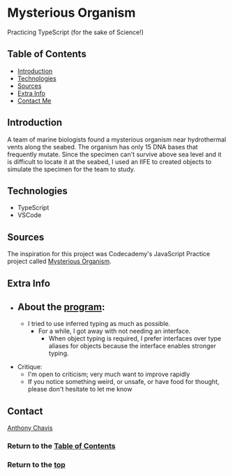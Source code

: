 # Mysterious Organism

Practicing TypeScript (for the sake of Science!)

## Table of Contents

-   [Introduction](#introduction)
-   [Technologies](#technologies)
-   [Sources](#sources)
-   [Extra Info](#extra-info)
-   [Contact Me](#contact)
    <!-- - [Launch](#launch) -->
    <!-- - [Design System](#design-system) -->
    <!-- - [Flowchart](#flowchart) -->
    <!-- - [Architectrure](#architecture) -->

## Introduction

A team of marine biologists found a mysterious organism near hydrothermal vents along the seabed. The organism has only 15 DNA bases that frequently mutate. Since the specimen can't survive above sea level and it is difficult to locate it at the seabed, I used an IIFE to created objects to simulate the specimen for the team to study.

## Technologies

-   TypeScript
-   VSCode

<!-- ## Launch

[Live site][live-site] -->

<!-- ## Design System

Cheat Sheet's [design system][design-system] -->

<!-- ## Flowchart

 ![Flowchart][flowchart] -->

<!-- ## Architecture

 ![Architecture][architecture] -->

## Sources

The inspiration for this project was Codecademy's JavaScript Practice project called [Mysterious Organism][lesson-site].

## Extra Info

-   ## About the [program][main-program-file]:
    -   I tried to use inferred typing as much as possible.
        -   For a while, I got away with not needing an interface.
            -   When object typing is required, I prefer interfaces over type aliases for objects because the interface enables stronger typing.
                <!-- -   Challenged myself to -->
                <!-- -   It is simplified to a function that will -->
                <!-- -   _could've _ -->

<!-- Thinking using a class for the pAequorFactory would be the best in this situation b/c repeatedly making new instances of the object. That poses an extra challenge for me b/c I'm not so familiar with using TS on Classes. -->

<!-- Also thinking the survivingOrganisms object needs a method (can't remember at the moment which fxn it needs) -->

<!--
A lot is different from Codecademy's practice project.

- About the README:
  -

  -  -->

-   Critique:
    -   I'm open to criticism; very much want to improve rapidly
    -   If you notice something weird, or unsafe, or have food for thought, please don't hesitate to let me know

## Contact

[Anthony Chavis][email]

### Return to the [Table of Contents](#table-of-contents)

### Return to the [top](#)

<!-- [live-site]: -->
<!-- [design-system]:  -->
<!-- [flowchart]:  -->
<!-- [architecture]:  -->
<!-- [example-site]:  -->

[main-program-file]: https://github.com/anthonychavis/mysteriousorganism/blob/main/mysterious-organism.ts
[lesson-site]: https://www.codecademy.com/projects/practice/mysterious-organism
[email]: gitanthony@yahoo.com
